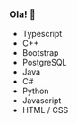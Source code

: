### Ola! 👋

- Typescript
- C++
- Bootstrap
- PostgreSQL
- Java
- C#
- Python
- Javascript
- HTML / CSS




